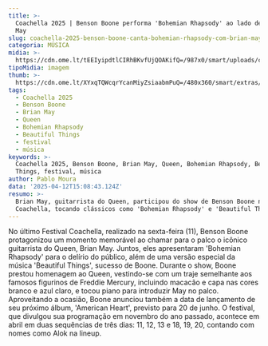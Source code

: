```yaml
---
title: >-
  Coachella 2025 | Benson Boone performa 'Bohemian Rhapsody' ao lado de Brian
  May
slug: coachella-2025-benson-boone-canta-bohemian-rhapsody-com-brian-may
categoria: MÚSICA
midia: >-
  https://cdn.ome.lt/tEEIyipdtlCIRhBKvfUjQOAKifQ=/987x0/smart/uploads/conteudo/fotos/bensonboone.jpg
tipoMidia: imagem
thumb: >-
  https://cdn.ome.lt/XYxqTQWcqrYcanMiyZsiaabmPuQ=/480x360/smart/extras/conteudos/bensonboone.jpg
tags:
  - Coachella 2025
  - Benson Boone
  - Brian May
  - Queen
  - Bohemian Rhapsody
  - Beautiful Things
  - festival
  - música
keywords: >-
  Coachella 2025, Benson Boone, Brian May, Queen, Bohemian Rhapsody, Beautiful
  Things, festival, música
author: Pablo Moura
data: '2025-04-12T15:08:43.124Z'
resumo: >-
  Brian May, guitarrista do Queen, participou do show de Benson Boone no
  Coachella, tocando clássicos como 'Bohemian Rhapsody' e 'Beautiful Things'.
---
```


No último Festival Coachella, realizado na sexta-feira (11), Benson Boone protagonizou um momento memorável ao chamar para o palco o icônico guitarrista do Queen, Brian May. Juntos, eles apresentaram 'Bohemian Rhapsody' para o delírio do público, além de uma versão especial da música 'Beautiful Things', sucesso de Boone. Durante o show, Boone prestou homenagem ao Queen, vestindo-se com um traje semelhante aos famosos figurinos de Freddie Mercury, incluindo macacão e capa nas cores branco e azul claro, e tocou piano para introduzir May no palco. Aproveitando a ocasião, Boone anunciou também a data de lançamento de seu próximo álbum, 'American Heart', previsto para 20 de junho. O festival, que divulgou sua programação em novembro do ano passado, acontece em abril em duas sequências de três dias: 11, 12, 13 e 18, 19, 20, contando com nomes como Alok na lineup.
